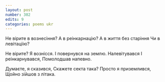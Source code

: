 ```yaml
---
layout: post
number: 302
edits: 9
categories: poems ukr
---
```


Не вірите в вознесіння?
А в реінкарнацію? 
А в життя без старіння
Чи в левітаціію?

Не вірите? Я вознісся.
І повернувся на землю.
Налевітувався
І реінкарнувався,
Помолодшав напевно. 

Думаєте, я сказився, 
Скажете секта така? 
Просто я приземлився,
Щойно зійшов з літака.
